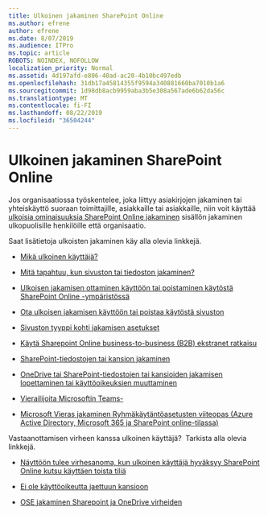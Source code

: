 ```yaml
---
title: Ulkoinen jakaminen SharePoint Online
ms.author: efrene
author: efrene
ms.date: 8/07/2019
ms.audience: ITPro
ms.topic: article
ROBOTS: NOINDEX, NOFOLLOW
localization_priority: Normal
ms.assetid: 4d197afd-e806-40ad-ac20-4b10bc497edb
ms.openlocfilehash: 31db17a45814355f9594a340881660ba7010b1a6
ms.sourcegitcommit: 1d98db8acb9959aba3b5e308a567ade6b62da56c
ms.translationtype: MT
ms.contentlocale: fi-FI
ms.lasthandoff: 08/22/2019
ms.locfileid: "36504244"
---
```

# <a name="external-sharing-in-sharepoint-online"></a>Ulkoinen jakaminen SharePoint Online

Jos organisaatiossa työskentelee, joka liittyy asiakirjojen jakaminen tai yhteiskäyttö suoraan toimittajille, asiakkaille tai asiakkaille, niin voit käyttää [ulkoisia ominaisuuksia SharePoint Online jakaminen](https://docs.microsoft.com/sharepoint/external-sharing-overview) sisällön jakaminen ulkopuolisille henkilöille että organisaatio.

Saat lisätietoja ulkoisten jakaminen käy alla olevia linkkejä.

- [Mikä ulkoinen käyttäjä?](https://docs.microsoft.com/sharepoint/external-sharing-overview#what-is-an-external-user)

- [Mitä tapahtuu, kun sivuston tai tiedoston jakaminen?](https://docs.microsoft.com/sharepoint/external-sharing-overview#what-happens-when-i-share-a-site-or-document)


- [Ulkoisen jakamisen ottaminen käyttöön tai poistaminen käytöstä SharePoint Online -ympäristössä](https://docs.microsoft.com/sharepoint/turn-external-sharing-on-or-off)

- [Ota ulkoisen jakamisen käyttöön tai poistaa käytöstä sivuston](https://docs.microsoft.com/sharepoint/change-external-sharing-site)

- [Sivuston tyyppi kohti jakamisen asetukset](https://docs.microsoft.com/Office365/Enterprise/microsoft-365-guest-settings#sharepoint-site-level)

- [Käytä Sharepoint Online business-to-business (B2B) ekstranet ratkaisu](https://docs.microsoft.com/sharepoint/create-b2b-extranet)

- [SharePoint-tiedostojen tai kansion jakaminen](https://support.office.com/article/share-sharepoint-files-or-folders-1fe37332-0f9a-4719-970e-d2578da4941c)

- [OneDrive tai SharePoint-tiedostojen tai kansioiden jakamisen lopettaminen tai käyttöoikeuksien muuttaminen](https://support.office.com/article/stop-sharing-onedrive-or-sharepoint-files-or-folders-or-change-permissions-0a36470f-d7fe-40a0-bd74-0ac6c1e13323?ui=en-US&amp;rs=en-US&amp;ad=US)

- [Vierailijoita Microsoftin Teams-](https://docs.microsoft.com/MicrosoftTeams/guest-access)

- [Microsoft Vieras jakaminen Ryhmäkäytäntöasetusten viiteopas (Azure Active Directory, Microsoft 365 ja SharePoint online-tilassa)](https://docs.microsoft.com/Office365/Enterprise/microsoft-365-guest-settings) 



Vastaanottamisen virheen kanssa ulkoinen käyttäjä? &nbsp;Tarkista alla olevia linkkejä.

- [Näyttöön tulee virhesanoma, kun ulkoinen käyttäjä hyväksyy SharePoint Online kutsu käyttäen toista tiliä](https://support.office.com/article/Error-message-when-an-external-user-accepts-a-SharePoint-Online-invitation-by-using-another-account-f0d34413-ea7c-42c7-a485-c4e5d421e5f0- )

- [Ei ole käyttöoikeutta jaettuun kansioon](https://support.office.com/article/users-can-t-access-a-shared-folder-in-sharepoint-online-b5923bcb-a944-44c4-96c5-6312377040de)

- [OSE jakaminen Sharepoint ja OneDrive virheiden](https://docs.microsoft.com/sharepoint/sharepoint-onedrive-error-message)

